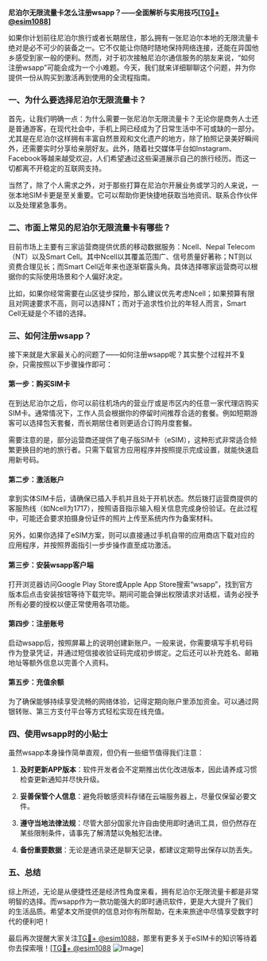 **尼泊尔无限流量卡怎么注册wsapp？——全面解析与实用技巧[[TG💪+ @esim1088](https://t.me/s/esim1088)]**

如果你计划前往尼泊尔旅行或者长期居住，那么拥有一张尼泊尔本地的无限流量卡绝对是必不可少的装备之一。它不仅能让你随时随地保持网络连接，还能在异国他乡感受到家一般的便利。然而，对于初次接触尼泊尔通信服务的朋友来说，“如何注册wsapp”可能会成为一个小难题。今天，我们就来详细聊聊这个问题，并为你提供一份从购买到激活再到使用的全流程指南。

### 一、为什么要选择尼泊尔无限流量卡？

首先，让我们明确一点：为什么需要一张尼泊尔无限流量卡？无论你是商务人士还是普通游客，在现代社会中，手机上网已经成为了日常生活中不可或缺的一部分。尤其是在尼泊尔这样拥有丰富自然景观和文化遗产的地方，除了拍照记录美好瞬间外，还需要实时分享给亲朋好友。此外，随着社交媒体平台如Instagram、Facebook等越来越受欢迎，人们希望通过这些渠道展示自己的旅行经历。而这一切都离不开稳定的互联网支持。

当然了，除了个人需求之外，对于那些打算在尼泊尔开展业务或学习的人来说，一张本地SIM卡更是至关重要。它可以帮助你更快捷地获取当地资讯、联系合作伙伴以及处理紧急事务。

### 二、市面上常见的尼泊尔无限流量卡有哪些？

目前市场上主要有三家运营商提供优质的移动数据服务：Ncell、Nepal Telecom（NT）以及Smart Cell。其中Ncell以其覆盖范围广、信号质量好著称；NT则以资费合理见长；而Smart Cell近年来也逐渐崭露头角。具体选择哪家运营商可以根据你的实际使用场景和个人偏好决定。

比如，如果你经常需要在山区徒步探险，那么建议优先考虑Ncell；如果预算有限且对网速要求不高，则可以选择NT；而对于追求性价比的年轻人而言，Smart Cell无疑是个不错的选择。

### 三、如何注册wsapp？

接下来就是大家最关心的问题了——如何注册wsapp呢？其实整个过程并不复杂，只需按照以下步骤操作即可：

#### 第一步：购买SIM卡
在到达尼泊尔之后，你可以前往机场内的营业厅或是市区内的任意一家代理店购买SIM卡。通常情况下，工作人员会根据你的停留时间推荐合适的套餐。例如短期游客可以选择包天套餐，而长期居住者则更适合订购月度套餐。

需要注意的是，部分运营商还提供了电子版SIM卡（eSIM），这种形式非常适合频繁更换目的地的旅行者。只需下载官方应用程序并按照提示完成设置，就能快速启用新号码。

#### 第二步：激活账户
拿到实体SIM卡后，请确保已插入手机并且处于开机状态。然后拨打运营商提供的客服热线（如Ncell为1717），按照语音指示输入相关信息完成身份验证。在此过程中，可能还会要求拍摄身份证件的照片上传至系统内作为备案材料。

另外，如果你选择了eSIM方案，则可以直接通过手机自带的应用商店下载对应的应用程序，并按照界面指引一步步操作直至成功激活。

#### 第三步：安装wsapp客户端
打开浏览器访问Google Play Store或Apple App Store搜索“wsapp”，找到官方版本后点击安装按钮等待下载完毕。期间可能会弹出权限请求对话框，请务必授予所有必要的授权以便正常使用各项功能。

#### 第四步：注册账号
启动wsapp后，按照屏幕上的说明创建新账户。一般来说，你需要填写手机号码作为登录凭证，并通过短信接收验证码完成初步绑定。之后还可以补充姓名、邮箱地址等额外信息以完善个人资料。

#### 第五步：充值余额
为了确保能够持续享受流畅的网络体验，记得定期向账户里添加资金。可以通过网银转账、第三方支付平台等方式轻松实现在线充值。

### 四、使用wsapp时的小贴士

虽然wsapp本身操作简单直观，但仍有一些细节值得我们注意：

1. **及时更新APP版本**：软件开发者会不定期推出优化改进版本，因此请养成习惯检查更新通知并尽快升级。
   
2. **妥善保管个人信息**：避免将敏感资料存储在云端服务器上，尽量仅保留必要文件。
   
3. **遵守当地法律法规**：尽管大部分国家允许自由使用即时通讯工具，但仍然存在某些限制条件，请事先了解清楚以免触犯法律。

4. **备份重要数据**：无论是通讯录还是聊天记录，都建议定期导出保存以防丢失。

### 五、总结

综上所述，无论是从便捷性还是经济性角度来看，拥有尼泊尔无限流量卡都是非常明智的选择。而wsapp作为一款功能强大的即时通讯软件，更是大大提升了我们的生活品质。希望本文所提供的信息对你有所帮助，在未来旅途中尽情享受数字时代的便利吧！

最后再次提醒大家关注[TG💪+ @esim1088](https://t.me/s/esim1088)，那里有更多关于eSIM卡的知识等待着你去探索哦！[[TG💪+ @esim1088](https://t.me/s/esim1088) ![Image](https://i.postimg.cc/4NQfJmqS/Snipaste-2025-05-13-00-14-12.png)]